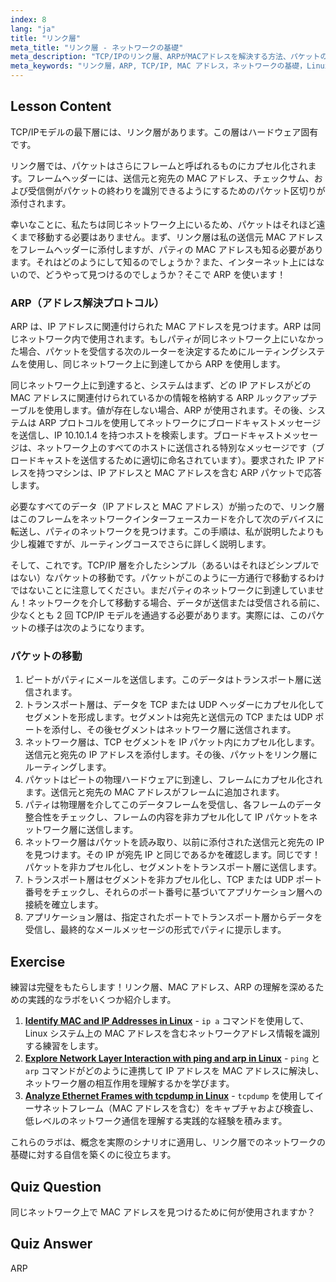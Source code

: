 ```yaml
---
index: 8
lang: "ja"
title: "リンク層"
meta_title: "リンク層 - ネットワークの基礎"
meta_description: "TCP/IPのリンク層、ARPがMACアドレスを解決する方法、パケットの移動について学びます。このLinuxネットワーキングチュートリアルでネットワークの基礎を理解しましょう。"
meta_keywords: "リンク層，ARP, TCP/IP, MAC アドレス，ネットワークの基礎，Linux ネットワーキング，初心者，チュートリアル"
---
```


## Lesson Content

TCP/IPモデルの最下層には、リンク層があります。この層はハードウェア固有です。

リンク層では、パケットはさらにフレームと呼ばれるものにカプセル化されます。フレームヘッダーには、送信元と宛先の MAC アドレス、チェックサム、および受信側がパケットの終わりを識別できるようにするためのパケット区切りが添付されます。

幸いなことに、私たちは同じネットワーク上にいるため、パケットはそれほど遠くまで移動する必要はありません。まず、リンク層は私の送信元 MAC アドレスをフレームヘッダーに添付しますが、パティの MAC アドレスも知る必要があります。それはどのようにして知るのでしょうか？また、インターネット上にはないので、どうやって見つけるのでしょうか？そこで ARP を使います！

### ARP（アドレス解決プロトコル）

ARP は、IP アドレスに関連付けられた MAC アドレスを見つけます。ARP は同じネットワーク内で使用されます。もしパティが同じネットワーク上にいなかった場合、パケットを受信する次のルーターを決定するためにルーティングシステムを使用し、同じネットワーク上に到達してから ARP を使用します。

同じネットワーク上に到達すると、システムはまず、どの IP アドレスがどの MAC アドレスに関連付けられているかの情報を格納する ARP ルックアップテーブルを使用します。値が存在しない場合、ARP が使用されます。その後、システムは ARP プロトコルを使用してネットワークにブロードキャストメッセージを送信し、IP 10.10.1.4 を持つホストを検索します。ブロードキャストメッセージは、ネットワーク上のすべてのホストに送信される特別なメッセージです（ブロードキャストを送信するために適切に命名されています）。要求された IP アドレスを持つマシンは、IP アドレスと MAC アドレスを含む ARP パケットで応答します。

必要なすべてのデータ（IP アドレスと MAC アドレス）が揃ったので、リンク層はこのフレームをネットワークインターフェースカードを介して次のデバイスに転送し、パティのネットワークを見つけます。この手順は、私が説明したよりも少し複雑ですが、ルーティングコースでさらに詳しく説明します。

そして、これです。TCP/IP 層を介したシンプル（あるいはそれほどシンプルではない）なパケットの移動です。パケットがこのように一方通行で移動するわけではないことに注意してください。まだパティのネットワークに到達していません！ネットワークを介して移動する場合、データが送信または受信される前に、少なくとも 2 回 TCP/IP モデルを通過する必要があります。実際には、このパケットの様子は次のようになります。

### パケットの移動

1. ピートがパティにメールを送信します。このデータはトランスポート層に送信されます。
2. トランスポート層は、データを TCP または UDP ヘッダーにカプセル化してセグメントを形成します。セグメントは宛先と送信元の TCP または UDP ポートを添付し、その後セグメントはネットワーク層に送信されます。
3. ネットワーク層は、TCP セグメントを IP パケット内にカプセル化します。送信元と宛先の IP アドレスを添付します。その後、パケットをリンク層にルーティングします。
4. パケットはピートの物理ハードウェアに到達し、フレームにカプセル化されます。送信元と宛先の MAC アドレスがフレームに追加されます。
5. パティは物理層を介してこのデータフレームを受信し、各フレームのデータ整合性をチェックし、フレームの内容を非カプセル化して IP パケットをネットワーク層に送信します。
6. ネットワーク層はパケットを読み取り、以前に添付された送信元と宛先の IP を見つけます。その IP が宛先 IP と同じであるかを確認します。同じです！パケットを非カプセル化し、セグメントをトランスポート層に送信します。
7. トランスポート層はセグメントを非カプセル化し、TCP または UDP ポート番号をチェックし、それらのポート番号に基づいてアプリケーション層への接続を確立します。
8. アプリケーション層は、指定されたポートでトランスポート層からデータを受信し、最終的なメールメッセージの形式でパティに提示します。

## Exercise

練習は完璧をもたらします！リンク層、MAC アドレス、ARP の理解を深めるための実践的なラボをいくつか紹介します。

1. **[Identify MAC and IP Addresses in Linux](https://labex.io/ja/labs/comptia-identify-mac-and-ip-addresses-in-linux-592731)** - `ip a` コマンドを使用して、Linux システム上の MAC アドレスを含むネットワークアドレス情報を識別する練習をします。
2. **[Explore Network Layer Interaction with ping and arp in Linux](https://labex.io/ja/labs/comptia-explore-network-layer-interaction-with-ping-and-arp-in-linux-592746)** - `ping` と `arp` コマンドがどのように連携して IP アドレスを MAC アドレスに解決し、ネットワーク層の相互作用を理解するかを学びます。
3. **[Analyze Ethernet Frames with tcpdump in Linux](https://labex.io/ja/labs/comptia-analyze-ethernet-frames-with-tcpdump-in-linux-592765)** - `tcpdump` を使用してイーサネットフレーム（MAC アドレスを含む）をキャプチャおよび検査し、低レベルのネットワーク通信を理解する実践的な経験を積みます。

これらのラボは、概念を実際のシナリオに適用し、リンク層でのネットワークの基礎に対する自信を築くのに役立ちます。

## Quiz Question

同じネットワーク上で MAC アドレスを見つけるために何が使用されますか？

## Quiz Answer

ARP
